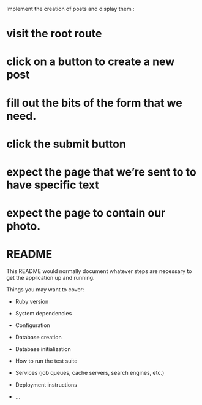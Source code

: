 Implement the creation of posts and display them :

# visit the root route
# click on a button to create a new post
# fill out the bits of the form that we need.
# click the submit button
# expect the page that we’re sent to to have specific text
# expect the page to contain our photo.


# README

This README would normally document whatever steps are necessary to get the
application up and running.

Things you may want to cover:

* Ruby version

* System dependencies

* Configuration

* Database creation

* Database initialization

* How to run the test suite

* Services (job queues, cache servers, search engines, etc.)

* Deployment instructions

* ...
